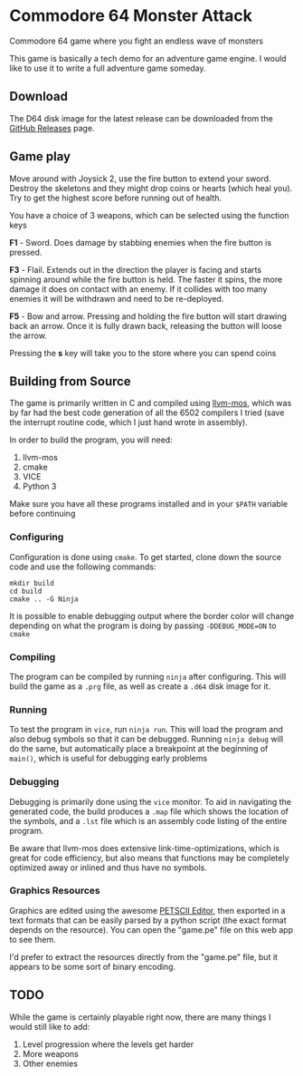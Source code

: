 # Commodore 64 Monster Attack

Commodore 64 game where you fight an endless wave of monsters

This game is basically a tech demo for an adventure game engine. I would like
to use it to write a full adventure game someday.

## Download

The D64 disk image for the latest release can be downloaded from the
[GitHub Releases](https://github.com/JPEWdev/c64-monster-attack/releases) page.

## Game play

Move around with Joysick 2, use the fire button to extend your sword. Destroy
the skeletons and they might drop coins or hearts (which heal you). Try to get
the highest score before running out of health.

You have a choice of 3 weapons, which can be selected using the function keys

**F1** - Sword. Does damage by stabbing enemies when the fire button is
pressed.

**F3** - Flail. Extends out in the direction the player is facing and starts
spinning around while the fire button is held. The faster it spins, the more
damage it does on contact with an enemy. If it collides with too many enemies
it will be withdrawn and need to be re-deployed.

**F5** - Bow and arrow. Pressing and holding the fire button will start drawing
back an arrow. Once it is fully drawn back, releasing the button will loose the
arrow.

Pressing the **s** key will take you to the store where you can spend coins

## Building from Source

The game is primarily written in C and compiled using
[llvm-mos](https://llvm-mos.org/), which was by far had the best code
generation of all the 6502 compilers I tried (save the interrupt routine code,
which I just hand wrote in assembly).

In order to build the program, you will need:
 1. llvm-mos
 2. cmake
 3. VICE
 4. Python 3

Make sure you have all these programs installed and in your `$PATH` variable
before continuing

### Configuring

Configuration is done using `cmake`. To get started, clone down the source code
and use the following commands:

```shell
mkdir build
cd build
cmake .. -G Ninja
```

It is possible to enable debugging output where the border color will change
depending on what the program is doing by passing `-DDEBUG_MODE=ON` to `cmake`

### Compiling

The program can be compiled by running `ninja` after configuring. This will
build the game as a `.prg` file, as well as create a `.d64` disk image for it.

### Running

To test the program in `vice`, run `ninja run`. This will load the program and
also debug symbols so that it can be debugged. Running `ninja debug` will do
the same, but automatically place a breakpoint at the beginning of `main()`,
which is useful for debugging early problems

### Debugging

Debugging is primarily done using the `vice` monitor. To aid in navigating the
generated code, the build produces a `.map` file which shows the location of
the symbols, and a `.lst` file which is an assembly code listing of the entire
program.

Be aware that llvm-mos does extensive link-time-optimizations, which is great
for code efficiency, but also means that functions may be completely optimized
away or inlined and thus have no symbols.

### Graphics Resources

Graphics are edited using the awesome [PETSCII Editor](http://petscii.krissz.hu/),
then exported in a text formats that can be easily parsed by a python script
(the exact format depends on the resource). You can open the "game.pe" file on
this web app to see them.

I'd prefer to extract the resources directly from the "game.pe" file, but it
appears to be some sort of binary encoding.

## TODO

While the game is certainly playable right now, there are many things I would
still like to add:

 1. Level progression where the levels get harder
 2. More weapons
 3. Other enemies
